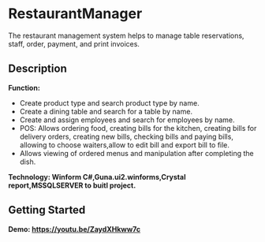 # RestaurantManager
The restaurant management system helps to manage table reservations, staff, order, payment, and print invoices.

## Description
<b>Function:</b><br>
* Create product type and search product type by name. <br>
* Create a dining table and search for a table by name.<br>
* Create and assign employees and search for employees by name.<br>
* POS: Allows ordering food, creating bills for the kitchen, creating bills for delivery orders, creating new bills, checking bills and paying bills, allowing to choose waiters,allow to edit bill and export bill to file.
* Allows viewing of ordered menus and manipulation after completing the dish.<br>
<b>
Technology:
Winform C#,Guna.ui2.winforms,Crystal report,MSSQLSERVER to buitl project.<br>

## Getting Started

Demo: https://youtu.be/ZaydXHkww7c
